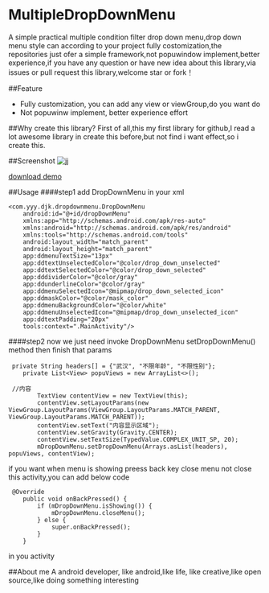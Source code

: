 # MultipleDropDownMenu

A simple practical multiple condition filter drop down menu,drop down menu style can according to your project fully costomization,the repositories just ofer a simple framework,not popuwindow implement,better experience,if you have any question or have new idea about this library,via issues or pull request this library,welcome star or fork！

##Feature
 - Fully customization, you can add any view or viewGroup,do you want do
 - Not popuwinw implement, better experience effort

##Why create this library?
First of all,this my first library for github,I read a lot awesome library in create this before,but not find i want effect,so i create this.

##Screenshot
![jj](https://github.com/dongjunkun/MultipleDropDownMenu/blob/master/art/simaple.gif)

<a href="https://raw.githubusercontent.com/dongjunkun/DropDownMenu/master/app/build/outputs/apk/app-debug.apk">download demo</a>

##Usage
####step1
add DropDownMenu in your xml
```
<com.yyy.djk.dropdownmenu.DropDownMenu
    android:id="@+id/dropDownMenu"
    xmlns:app="http://schemas.android.com/apk/res-auto"
    xmlns:android="http://schemas.android.com/apk/res/android"
    xmlns:tools="http://schemas.android.com/tools"
    android:layout_width="match_parent"
    android:layout_height="match_parent"
    app:ddmenuTextSize="13px"
    app:ddtextUnselectedColor="@color/drop_down_unselected"
    app:ddtextSelectedColor="@color/drop_down_selected"
    app:dddividerColor="@color/gray"
    app:ddunderlineColor="@color/gray"
    app:ddmenuSelectedIcon="@mipmap/drop_down_selected_icon"
    app:ddmaskColor="@color/mask_color"
    app:ddmenuBackgroundColor="@color/white"
    app:ddmenuUnselectedIcon="@mipmap/drop_down_unselected_icon"
    app:ddtextPadding="20px"
    tools:context=".MainActivity"/>
```

####step2
now we just need invoke DropDownMenu setDropDownMenu() method then finish that params
```
 private String headers[] = {"武汉", "不限年龄", "不限性别"};
    private List<View> popuViews = new ArrayList<>();

 //内容
        TextView contentView = new TextView(this);
        contentView.setLayoutParams(new ViewGroup.LayoutParams(ViewGroup.LayoutParams.MATCH_PARENT, ViewGroup.LayoutParams.MATCH_PARENT));
        contentView.setText("内容显示区域");
        contentView.setGravity(Gravity.CENTER);
        contentView.setTextSize(TypedValue.COMPLEX_UNIT_SP, 20);
        mDropDownMenu.setDropDownMenu(Arrays.asList(headers), popuViews, contentView);
```
if you want when menu is showing preess back key close menu not close this activity,you can add below code
```
 @Override
    public void onBackPressed() {
        if (mDropDownMenu.isShowing()) {
            mDropDownMenu.closeMenu();
        } else {
            super.onBackPressed();
        }
    }
```
in you activity

##About me
A android developer, like android,like life, like creative,like open source,like doing something interesting
